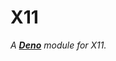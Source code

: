 
# X11 

*A **[Deno]** module for X11.*

<br>


<!----------------------------------------------------------------------------->

[Deno]: https://deno.land/
